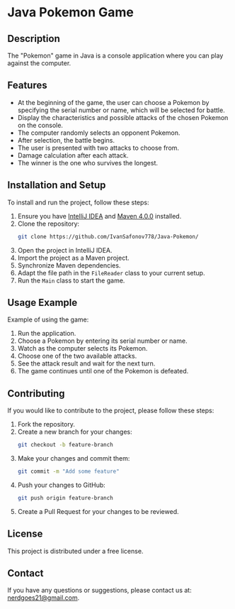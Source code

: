 # Java Pokemon Game

## Description
The "Pokemon" game in Java is a console application where you can play against the computer.

## Features
- At the beginning of the game, the user can choose a Pokemon by specifying the serial number or name, which will be selected for battle.
- Display the characteristics and possible attacks of the chosen Pokemon on the console.
- The computer randomly selects an opponent Pokemon.
- After selection, the battle begins.
- The user is presented with two attacks to choose from.
- Damage calculation after each attack.
- The winner is the one who survives the longest.

## Installation and Setup
To install and run the project, follow these steps:

1. Ensure you have [IntelliJ IDEA](https://www.jetbrains.com/idea/) and [Maven 4.0.0](https://maven.apache.org/) installed.
2. Clone the repository:
    ```bash
    git clone https://github.com/IvanSafonov778/Java-Pokemon/
    ```
3. Open the project in IntelliJ IDEA.
4. Import the project as a Maven project.
5. Synchronize Maven dependencies.
6. Adapt the file path in the `FileReader` class to your current setup.
7. Run the `Main` class to start the game.

## Usage Example
Example of using the game:

1. Run the application.
2. Choose a Pokemon by entering its serial number or name.
3. Watch as the computer selects its Pokemon.
4. Choose one of the two available attacks.
5. See the attack result and wait for the next turn.
6. The game continues until one of the Pokemon is defeated.

## Contributing
If you would like to contribute to the project, please follow these steps:

1. Fork the repository.
2. Create a new branch for your changes:
    ```bash
    git checkout -b feature-branch
    ```
3. Make your changes and commit them:
    ```bash
    git commit -m "Add some feature"
    ```
4. Push your changes to GitHub:
    ```bash
    git push origin feature-branch
    ```
5. Create a Pull Request for your changes to be reviewed.

## License
This project is distributed under a free license.

## Contact
If you have any questions or suggestions, please contact us at: nerdgoes21@gmail.com.
